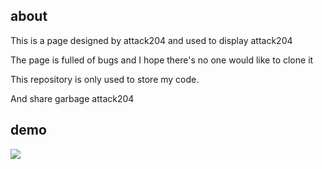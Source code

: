## about

This is a page designed by attack204 and used to display attack204

The page is fulled of bugs and I hope there's no one would like to clone it

This repository is only used to store my code.

And share garbage attack204

## demo

![](http://cdn.attack204.com/20201209110500.png)